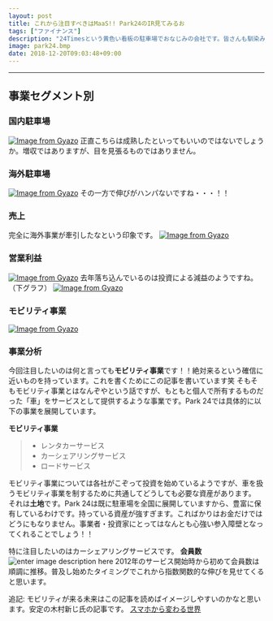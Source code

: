 ```yaml
---
layout: post
title: これから注目すべきはMaaS!! Park24のIR見てみるお
tags: ["ファイナンス"]
description: "24Timesという黄色い看板の駐車場でおなじみの会社です。皆さんも馴染みがあるのではないでしょうか？今回はこの会社のIRを見て行こうと思います"
image: park24.bmp
date: 2018-12-20T09:03:48+09:00
---
```



----------

## 事業セグメント別
### 国内駐車場
[![Image from Gyazo](https://i.gyazo.com/e93d91cf1a89ec19e4d9cfe284246092.png)](https://gyazo.com/e93d91cf1a89ec19e4d9cfe284246092)
正直こちらは成熟したといってもいいのではないでしょうか。増収ではありますが、目を見張るものではありません。
### 海外駐車場
[![Image from Gyazo](https://i.gyazo.com/4b231bb8c8372e3bff8223996a21f4fe.png)](https://gyazo.com/4b231bb8c8372e3bff8223996a21f4fe)
その一方で伸びがハンパないですね・・・！！
### 売上
完全に海外事業が牽引したなという印象です。
[![Image from Gyazo](https://i.gyazo.com/4986cbea3db467191ad3b00001ca2386.png)](https://gyazo.com/4986cbea3db467191ad3b00001ca2386)
### 営業利益
[![Image from Gyazo](https://i.gyazo.com/a62bb4246cd00f41f549bfa976aaf344.png)](https://gyazo.com/a62bb4246cd00f41f549bfa976aaf344)
去年落ち込んでいるのは投資による減益のようですね。（下グラフ）
[![Image from Gyazo](https://i.gyazo.com/d4ed4e41a3fb7b0f8253f159a31dffad.png)](https://gyazo.com/d4ed4e41a3fb7b0f8253f159a31dffad)
### モビリティ事業
[![Image from Gyazo](https://i.gyazo.com/1aa6716f791d40c173318f4d45ef8297.png)](https://gyazo.com/1aa6716f791d40c173318f4d45ef8297)
### 事業分析
今回注目したいのは何と言っても**モビリティ事業**です！！絶対来るという確信に近いものを持っています。これを書くためにこの記事を書いています笑
そもそもモビリティ事業とはなんぞやという話ですが、もともと個人で所有するものだった「車」をサービスとして提供するような事業です。Park 24では具体的に以下の事業を展開しています。

**モビリティ事業**
> - レンタカーサービス
> - カーシェアリングサービス
> - ロードサービス

モビリティ事業については各社がこぞって投資を始めているようですが、車を扱うモビリティ事業を制するために共通してどうしても必要な資産があります。
それは**土地**です。Park 24は既に駐車場を全国に展開していますから、豊富に保有しているわけです。持っている資産が強すぎます。こればかりはお金だけではどうにもなりません。事業者・投資家にとってはなんとも心強い参入障壁となってくれることでしょう！！

特に注目したいのはカーシェアリングサービスです。
**会員数**
![enter image description here](https://pbs.twimg.com/media/Du2BL6wUUAAidEJ.jpg:large)
2012年のサービス開始時から初めて会員数は順調に推移。普及し始めたタイミングでこれから指数関数的な伸びを見せてくると思います。



追記: モビリティが来る未来はこの記事を読めばイメージしやすいのかなと思います。安定の木村新じ氏の記事です。
[スマホから変わる世界](https://medium.com/@shinjikimura/%E3%82%B9%E3%83%9E%E3%83%9B%E3%81%8B%E3%82%89%E5%A4%89%E3%82%8F%E3%82%8B%E4%B8%96%E7%95%8C-3a046853576c)
